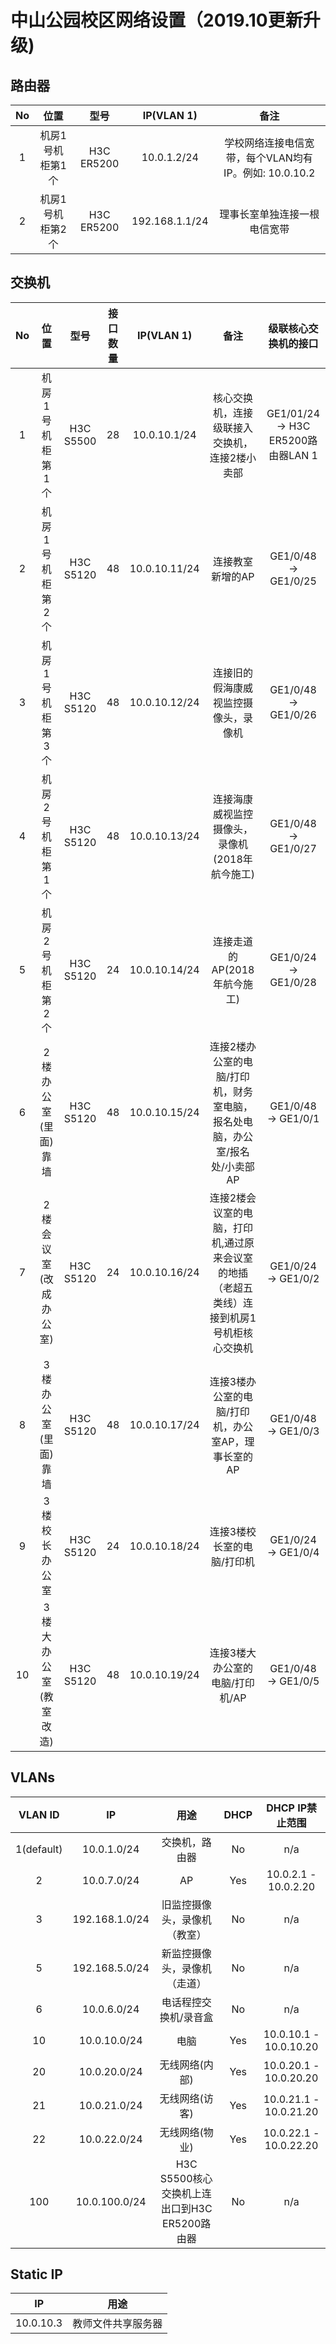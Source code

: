 # 中山公园校区网络设置（2019.10更新升级)

## 路由器

| No | 位置 | 型号 |  IP(VLAN 1) | 备注 | 
| :--: | :--: | :--: | :--: | :--: |
| 1 | 机房1号机柜第1个 | H3C ER5200 | 10.0.1.2/24 | 学校网络连接电信宽带，每个VLAN均有IP。例如: 10.0.10.2 |
| 2 | 机房1号机柜第2个 | H3C ER5200 | 192.168.1.1/24 | 理事长室单独连接一根电信宽带 |

## 交换机

| No | 位置 | 型号 | 接口数量 |  IP(VLAN 1) | 备注 | 级联核心交换机的接口 | 
| :--: | :--: | :--: | :--: | :--: | :--: | :--: |
| 1 | 机房1号机柜第1个 | H3C S5500 | 28 | 10.0.10.1/24 | 核心交换机，连接级联接入交换机，连接2楼小卖部 | GE1/01/24 -> H3C ER5200路由器LAN 1 |
| 2 | 机房1号机柜第2个 | H3C S5120 | 48 | 10.0.10.11/24 | 连接教室新增的AP | GE1/0/48 -> GE1/0/25 |
| 3 | 机房1号机柜第3个 | H3C S5120 | 48 | 10.0.10.12/24 | 连接旧的假海康威视监控摄像头，录像机 | GE1/0/48 -> GE1/0/26 |
| 4 | 机房2号机柜第1个 | H3C S5120 | 48 | 10.0.10.13/24 | 连接海康威视监控摄像头，录像机(2018年航今施工) | GE1/0/48 -> GE1/0/27 |
| 5 | 机房2号机柜第2个 | H3C S5120 | 24 | 10.0.10.14/24 | 连接走道的AP(2018年航今施工) | GE1/0/24 -> GE1/0/28 |
| 6 | 2楼办公室(里面)靠墙 | H3C S5120 | 48 | 10.0.10.15/24 | 连接2楼办公室的电脑/打印机，财务室电脑，报名处电脑，办公室/报名处/小卖部AP | GE1/0/48 -> GE1/0/1 |
| 7 | 2楼会议室(改成办公室) | H3C S5120 | 24 | 10.0.10.16/24 | 连接2楼会议室的电脑，打印机,通过原来会议室的地插（老超五类线）连接到机房1号机柜核心交换机 | GE1/0/24 -> GE1/0/2 |
| 8 | 3楼办公室(里面)靠墙 | H3C S5120 | 48 | 10.0.10.17/24 | 连接3楼办公室的电脑/打印机，办公室AP，理事长室的AP | GE1/0/48 -> GE1/0/3 |
| 9 | 3楼校长办公室 | H3C S5120 | 24 | 10.0.10.18/24 | 连接3楼校长室的电脑/打印机 | GE1/0/24 -> GE1/0/4 |
| 10 | 3楼大办公室(教室改造) | H3C S5120 | 48 | 10.0.10.19/24 | 连接3楼大办公室的电脑/打印机/AP | GE1/0/48 -> GE1/0/5 |

## VLANs
| VLAN ID | IP |  用途 | DHCP | DHCP IP禁止范围 |
| :--: | :--: | :--: | :--: | :--: |
| 1(default) | 10.0.1.0/24 | 交换机，路由器 | No | n/a |
| 2 | 10.0.7.0/24 | AP | Yes | 10.0.2.1 - 10.0.2.20 |
| 3 | 192.168.1.0/24 | 旧监控摄像头，录像机（教室） | No | n/a |
| 5 | 192.168.5.0/24 | 新监控摄像头，录像机（走道） | No | n/a |
| 6 | 10.0.6.0/24 | 电话程控交换机/录音盒 | No | n/a |
| 10 | 10.0.10.0/24 | 电脑 | Yes | 10.0.10.1 - 10.0.10.20 |
| 20 | 10.0.20.0/24 | 无线网络(内部) | Yes | 10.0.20.1 - 10.0.20.20 |
| 21 | 10.0.21.0/24 | 无线网络(访客) | Yes | 10.0.21.1 - 10.0.21.20 |
| 22 | 10.0.22.0/24 | 无线网络(物业) | Yes | 10.0.22.1 - 10.0.22.20 |
| 100 | 10.0.100.0/24 | H3C S5500核心交换机上连出口到H3C ER5200路由器 | No| n/a |

## Static IP

| IP | 用途 |
| :--: | :--: |
| 10.0.10.3 | 教师文件共享服务器 |
